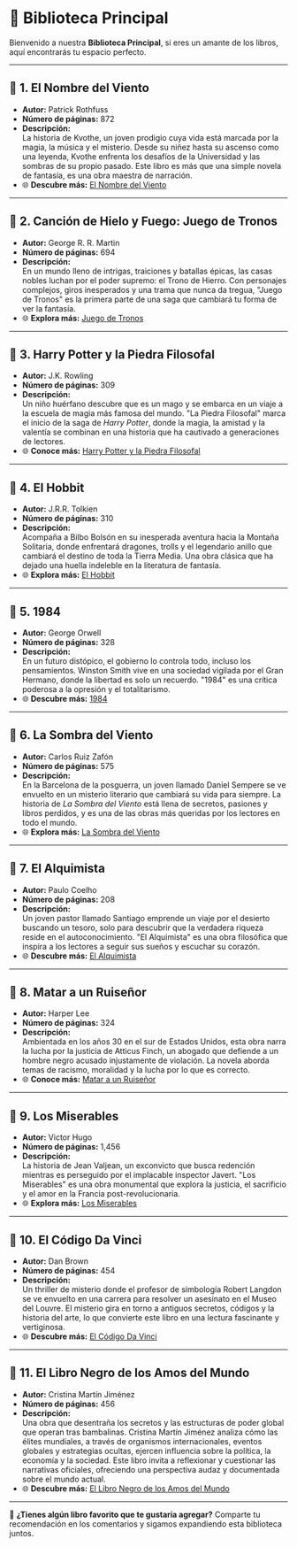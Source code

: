 # 🌟 **Biblioteca Principal**  


Bienvenido a nuestra **Biblioteca Principal**, si eres un amante de los libros, aquí encontrarás tu espacio perfecto.

---

## 📖 **1. El Nombre del Viento**  
- **Autor:** Patrick Rothfuss  
- **Número de páginas:** 872  
- **Descripción:**  
  La historia de Kvothe, un joven prodigio cuya vida está marcada por la magia, la música y el misterio. Desde su niñez hasta su ascenso como una leyenda, Kvothe enfrenta los desafíos de la Universidad y las sombras de su propio pasado. Este libro es más que una simple novela de fantasía, es una obra maestra de narración.  
- 🌐 **Descubre más:** [El Nombre del Viento](https://github.com/savamidev/BookTrack/blob/f45dcff65d2b0bdf948574eb361e58a4bd56cb6f/Biblioteca/El%20Nombre%20del%20Viento.md)

---

## 📖 **2. Canción de Hielo y Fuego: Juego de Tronos**  
- **Autor:** George R. R. Martin  
- **Número de páginas:** 694  
- **Descripción:**  
  En un mundo lleno de intrigas, traiciones y batallas épicas, las casas nobles luchan por el poder supremo: el Trono de Hierro. Con personajes complejos, giros inesperados y una trama que nunca da tregua, "Juego de Tronos" es la primera parte de una saga que cambiará tu forma de ver la fantasía.  
- 🌐 **Explora más:** [Juego de Tronos](https://github.com/savamidev/BookTrack/blob/f45dcff65d2b0bdf948574eb361e58a4bd56cb6f/Biblioteca/Canci%C3%B3n%20de%20Hielo%20y%20Fuego%3A%20Juego%20de%20Tronos.md)  

---

## 📖 **3. Harry Potter y la Piedra Filosofal**  
- **Autor:** J.K. Rowling  
- **Número de páginas:** 309  
- **Descripción:**  
  Un niño huérfano descubre que es un mago y se embarca en un viaje a la escuela de magia más famosa del mundo. "La Piedra Filosofal" marca el inicio de la saga de *Harry Potter*, donde la magia, la amistad y la valentía se combinan en una historia que ha cautivado a generaciones de lectores.  
- 🌐 **Conoce más:** [Harry Potter y la Piedra Filosofal](https://github.com/savamidev/BookTrack/blob/60fc15664e0073828b6beff21b6f46e7782f5122/Biblioteca/Harry%20Potter%20y%20la%20Piedra%20Filosofal.md)  

---

## 📖 **4. El Hobbit**  
- **Autor:** J.R.R. Tolkien  
- **Número de páginas:** 310  
- **Descripción:**  
  Acompaña a Bilbo Bolsón en su inesperada aventura hacia la Montaña Solitaria, donde enfrentará dragones, trolls y el legendario anillo que cambiará el destino de toda la Tierra Media. Una obra clásica que ha dejado una huella indeleble en la literatura de fantasía.  
- 🌐 **Explora más:** [El Hobbit](https://github.com/savamidev/BookTrack/blob/50001ebe68170a9efcfd683017d685fa55ec735a/Biblioteca/El%20Hobbit.md)  

---

## 📖 **5. 1984**  
- **Autor:** George Orwell  
- **Número de páginas:** 328  
- **Descripción:**  
  En un futuro distópico, el gobierno lo controla todo, incluso los pensamientos. Winston Smith vive en una sociedad vigilada por el Gran Hermano, donde la libertad es solo un recuerdo. "1984" es una crítica poderosa a la opresión y el totalitarismo.  
- 🌐 **Descubre más:** [1984](https://github.com/savamidev/BookTrack/blob/7259be2cd8e63863657f58e815f2b32c29e59687/Biblioteca/1984.md)  

---

## 📖 **6. La Sombra del Viento**  
- **Autor:** Carlos Ruiz Zafón  
- **Número de páginas:** 575  
- **Descripción:**  
  En la Barcelona de la posguerra, un joven llamado Daniel Sempere se ve envuelto en un misterio literario que cambiará su vida para siempre. La historia de *La Sombra del Viento* está llena de secretos, pasiones y libros perdidos, y es una de las obras más queridas por los lectores en todo el mundo.  
- 🌐 **Explora más:** [La Sombra del Viento](https://github.com/savamidev/BookTrack/blob/ab1ef766677084a4011feb3848497a9536763373/Biblioteca/La%20Sombra%20del%20Viento.md)  

---

## 📖 **7. El Alquimista**  
- **Autor:** Paulo Coelho  
- **Número de páginas:** 208  
- **Descripción:**  
  Un joven pastor llamado Santiago emprende un viaje por el desierto buscando un tesoro, solo para descubrir que la verdadera riqueza reside en el autoconocimiento. "El Alquimista" es una obra filosófica que inspira a los lectores a seguir sus sueños y escuchar su corazón.  
- 🌐 **Descubre más:** [El Alquimista](https://www.paulocoelho.com/en/)  

---

## 📖 **8. Matar a un Ruiseñor**  
- **Autor:** Harper Lee  
- **Número de páginas:** 324  
- **Descripción:**  
  Ambientada en los años 30 en el sur de Estados Unidos, esta obra narra la lucha por la justicia de Atticus Finch, un abogado que defiende a un hombre negro acusado injustamente de violación. La novela aborda temas de racismo, moralidad y la lucha por lo que es correcto.  
- 🌐 **Conoce más:** [Matar a un Ruiseñor](https://www.harperlee.com/)  

---

## 📖 **9. Los Miserables**  
- **Autor:** Victor Hugo  
- **Número de páginas:** 1,456  
- **Descripción:**  
  La historia de Jean Valjean, un exconvicto que busca redención mientras es perseguido por el implacable inspector Javert. "Los Miserables" es una obra monumental que explora la justicia, el sacrificio y el amor en la Francia post-revolucionaria.  
- 🌐 **Explora más:** [Los Miserables](https://www.gutenberg.org/ebooks/135)  

---

## 📖 **10. El Código Da Vinci**  
- **Autor:** Dan Brown  
- **Número de páginas:** 454  
- **Descripción:**  
  Un thriller de misterio donde el profesor de simbología Robert Langdon se ve envuelto en una carrera para resolver un asesinato en el Museo del Louvre. El misterio gira en torno a antiguos secretos, códigos y la historia del arte, lo que convierte este libro en una lectura fascinante y vertiginosa.  
- 🌐 **Descubre más:** [El Código Da Vinci](https://danbrown.com/)  

---

## 📖 **11. El Libro Negro de los Amos del Mundo**  
- **Autor:** Cristina Martín Jiménez  
- **Número de páginas:** 456  
- **Descripción:**  
  Una obra que desentraña los secretos y las estructuras de poder global que operan tras bambalinas. Cristina Martín Jiménez analiza cómo las élites mundiales, a través de organismos internacionales, eventos globales y estrategias ocultas, ejercen influencia sobre la política, la economía y la sociedad. Este libro invita a reflexionar y cuestionar las narrativas oficiales, ofreciendo una perspectiva audaz y documentada sobre el mundo actual.  
- 🌐 **Descubre más:** [El Libro Negro de los Amos del Mundo](https://github.com/savamidev/BookTrack/blob/44d032ad49808ddf88659f41cc4c29531df3cb33/Biblioteca/El%20Libro%20Negro%20de%20los%20Amos%20del%20Mundo.md)

---


🔖 **¿Tienes algún libro favorito que te gustaría agregar?** Comparte tu recomendación en los comentarios y sigamos expandiendo esta biblioteca juntos.  

